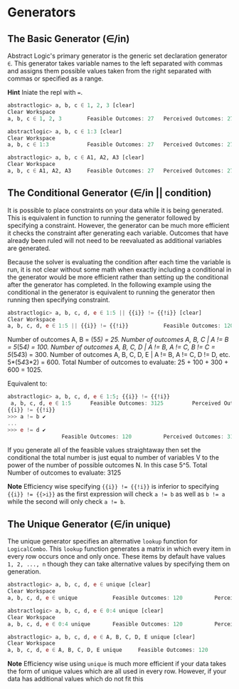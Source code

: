 # Generators

## The Basic Generator (∈/in)

Abstract Logic's primary generator is the generic set declaration generator `∈`. This generator takes variable names to the left separated with commas and assigns them possible values taken from the right separated with commas or specified as a range.

**Hint** Iniate the repl with `=`.
```julia
abstractlogic> a, b, c ∈ 1, 2, 3 [clear]
Clear Workspace
a, b, c ∈ 1, 2, 3        Feasible Outcomes: 27   Perceived Outcomes: 27 ✓        :3 2 3

abstractlogic> a, b, c ∈ 1:3 [clear]
Clear Workspace
a, b, c ∈ 1:3            Feasible Outcomes: 27   Perceived Outcomes: 27 ✓        :1 2 1

abstractlogic> a, b, c ∈ A1, A2, A3 [clear]
Clear Workspace
a, b, c ∈ A1, A2, A3     Feasible Outcomes: 27   Perceived Outcomes: 27 ✓        :A3 A3 A1
```

## The Conditional Generator (∈/in || condition)

It is possible to place constraints on your data while it is being generated. This is equivalent in function to running the generator followed by specifying a constraint. However, the generator can be much more efficient it checks the constraint after generating each variable. Outcomes that have already been ruled will not need to be reevaluated as additional variables are generated.

Because the solver is evaluating the condition after each time the variable is run, it is not clear without some math when exactly including a conditional in the generator would be more efficient rather than setting up the conditional after the generator has completed. In the following example using the conditional in the generator is equivalent to running the generator then running then specifying constraint.

```julia
abstractlogic> a, b, c, d, e ∈ 1:5 || {{i}} != {{!i}} [clear]
Clear Workspace
a, b, c, d, e ∈ 1:5 || {{i}} != {{!i}}           Feasible Outcomes: 120          Perceived Outcomes: 3125 ✓      :1 2 5 3 4
```

Number of outcomes A, B = (5*5) = 25.
Number of outcomes A, B, C | A != B = 5*(5*4) = 100.
Number of outcomes A, B, C, D | A != B, A != C, B != C = 5*(5*4*3) = 300.
Number of outcomes A, B, C, D, E | A != B, A != C, D != D, etc. 5*(5*4*3*2) = 600.
Total Number of outcomes to evaluate: 25 + 100 + 300 + 600 = 1025.

Equivalent to:
```julia
abstractlogic> a, b, c, d, e ∈ 1:5; {{i}} != {{!i}}
 a, b, c, d, e ∈ 1:5      Feasible Outcomes: 3125         Perceived Outcomes: 3125 ✓      :2 5 4 5 4
{{i}} != {{!i}}
>>> a != b ✔
...
>>> e != d ✔
                 Feasible Outcomes: 120          Perceived Outcomes: 3125 ✓      :4 1 5 2 3
```

If you generate all of the feasible values straightaway then set the conditional the total number is just equal to number of variables V to the power of the number of possible outcomes N. In this case 5^5.
Total Number of outcomes to evaluate: 3125

**Note** Efficiency wise specifying `{{i}} != {{!i}}` is inferior to specifying `{{i}} != {{>i}}` as the first expression will check `a != b` as well as `b != a` while the second will only check `a != b`.

## The Unique Generator (∈/in unique)

The unique generator specifies an alternative `lookup` function for `LogicalCombo`. This `lookup` function generates a matrix in which every item in every row occurs once and only once. These items by default have values `1, 2, ..., n` though they can take alternative values by specifying them on generation.

```julia
abstractlogic> a, b, c, d, e ∈ unique [clear]
Clear Workspace
a, b, c, d, e ∈ unique           Feasible Outcomes: 120          Perceived Outcomes: 3125 ✓      :4 2 5 1 3

abstractlogic> a, b, c, d, e ∈ 0:4 unique [clear]
Clear Workspace
a, b, c, d, e ∈ 0:4 unique       Feasible Outcomes: 120          Perceived Outcomes: 3125 ✓      :1 0 2 4 3

abstractlogic> a, b, c, d, e ∈ A, B, C, D, E unique [clear]
Clear Workspace
a, b, c, d, e ∈ A, B, C, D, E unique     Feasible Outcomes: 120          Perceived Outcomes: 3125 ✓      :C D B A E
```

**Note** Efficiency wise using `unique` is much more efficient if your data takes the form of unique values which are all used in every row. However, if your data has additional values which do not fit this
